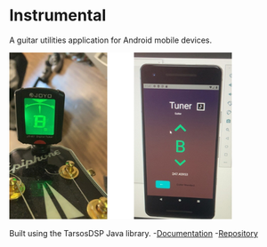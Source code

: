 # Instrumental
A guitar utilities application for Android mobile devices.

<img src="/img/instr_images.png" data-canonical-src="/img/instr_images.png" width="400" height="300" />

Built using the TarsosDSP Java library.
-[Documentation](https://0110.be/)
-[Repository](https://github.com/JorenSix/TarsosDSP)



